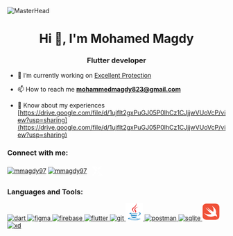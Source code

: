 ![MasterHead](https://miro.medium.com/max/1400/1*vkfI4nFNheC5v0p7wzDtGg.gif)

<h1 align="center">Hi 👋, I'm Mohamed Magdy</h1>
<h3 align="center">Flutter developer</h3>


- 🔭 I’m currently working on [Excellent Protection](https://excp.sa/)

<p align="left">

- 📫 How to reach me **mohammedmagdy823@gmail.com**

<p align="left">

- 📄 Know about my experiences [https://drive.google.com/file/d/1ujfIt2gxPuGJ05P0lhCz1CJjjwVUoVcP/view?usp=sharing](https://drive.google.com/file/d/1ujfIt2gxPuGJ05P0lhCz1CJjjwVUoVcP/view?usp=sharing)


<h3 align="left">Connect with me:</h3>
<p align="left">
<a href="https://www.linkedin.com/in/mohammed-magdy-78b0a0108/" target="blank"><img align="center" src="https://raw.githubusercontent.com/rahuldkjain/github-profile-readme-generator/master/src/images/icons/Social/linked-in-alt.svg" alt="mmagdy97" height="30" width="40" /></a>
<a href="https://wa.me/+201149504892/" target="blank"><img align="center" src="https://upload.wikimedia.org/wikipedia/commons/6/6b/WhatsApp.svg" alt="mmagdy97" height="30" width="40" /></a>
<a href="https://x.com/mohamadmagdy97" target="_blank" rel="noopener noreferrer" aria-label="X (Twitter) Profile">
  <svg width="40" height="30" viewBox="0 0 24 24" fill="white" xmlns="http://www.w3.org/2000/svg" style="display: inline-block; vertical-align: middle;">
    <path d="M17.222 3.077h3.397l-7.426 8.493 8.74 9.353h-6.867l-5.409-6.092-6.185 6.092H1.073l7.926-8.79L.036 3.077h7.047l4.729 5.333zm-1.188 15.314h1.886l-6.282-7.063-2.154 2.181 6.55 7.401zm-7.317-13.02h-1.95l6.06 6.81 2.105-2.405-6.215-6.405z"/>
  </svg>
</a>
</p>

<h3 align="left">Languages and Tools:</h3>
<p align="left"> <a href="https://dart.dev" target="_blank" rel="noreferrer"> <img src="https://www.vectorlogo.zone/logos/dartlang/dartlang-icon.svg" alt="dart" width="40" height="40"/> </a> <a href="https://www.figma.com/" target="_blank" rel="noreferrer"> <img src="https://www.vectorlogo.zone/logos/figma/figma-icon.svg" alt="figma" width="40" height="40"/> </a> <a href="https://firebase.google.com/" target="_blank" rel="noreferrer"> <img src="https://www.vectorlogo.zone/logos/firebase/firebase-icon.svg" alt="firebase" width="40" height="40"/> </a> <a href="https://flutter.dev" target="_blank" rel="noreferrer"> <img src="https://www.vectorlogo.zone/logos/flutterio/flutterio-icon.svg" alt="flutter" width="40" height="40"/> </a> <a href="https://git-scm.com/" target="_blank" rel="noreferrer"> <img src="https://www.vectorlogo.zone/logos/git-scm/git-scm-icon.svg" alt="git" width="40" height="40"/> </a> <a href="https://www.java.com" target="_blank" rel="noreferrer"> <img src="https://raw.githubusercontent.com/devicons/devicon/master/icons/java/java-original.svg" alt="java" width="40" height="40"/> </a> <a href="https://postman.com" target="_blank" rel="noreferrer"> <img src="https://www.vectorlogo.zone/logos/getpostman/getpostman-icon.svg" alt="postman" width="40" height="40"/> </a> <a href="https://www.sqlite.org/" target="_blank" rel="noreferrer"> <img src="https://www.vectorlogo.zone/logos/sqlite/sqlite-icon.svg" alt="sqlite" width="40" height="40"/> </a> <a href="https://developer.apple.com/swift/" target="_blank" rel="noreferrer"> <img src="https://raw.githubusercontent.com/devicons/devicon/master/icons/swift/swift-original.svg" alt="swift" width="40" height="40"/> </a> <a href="https://www.adobe.com/products/xd.html" target="_blank" rel="noreferrer"> <img src="https://cdn.worldvectorlogo.com/logos/adobe-xd.svg" alt="xd" width="40" height="40"/> </a> </p>
